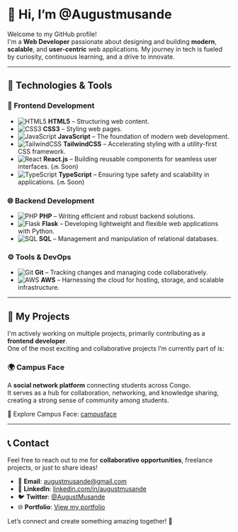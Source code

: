 # 👋 Hi, I’m @Augustmusande  

Welcome to my GitHub profile!  
I'm a **Web Developer** passionate about designing and building **modern**, **scalable**, and **user-centric** web applications. My journey in tech is fueled by curiosity, continuous learning, and a drive to innovate.  

---

## 🔧 Technologies & Tools  

### 🌟 Frontend Development  
- ![HTML5](https://img.shields.io/badge/-HTML5-E34F26?style=flat-square&logo=html5&logoColor=white) **HTML5** – Structuring web content.
- ![CSS3](https://img.shields.io/badge/-CSS3-1572B6?style=flat-square&logo=css3&logoColor=white) **CSS3** – Styling web pages.
- ![JavaScript](https://img.shields.io/badge/-JavaScript-F7DF1E?style=flat-square&logo=javascript&logoColor=black) **JavaScript** – The foundation of modern web development.  
- ![TailwindCSS](https://img.shields.io/badge/-TailwindCSS-38B2AC?style=flat-square&logo=tailwind-css&logoColor=white) **TailwindCSS** – Accelerating styling with a utility-first CSS framework.  
- ![React](https://img.shields.io/badge/-React-61DAFB?style=flat-square&logo=react&logoColor=black) **React.js** – Building reusable components for seamless user interfaces. (🔜 Soon)  
- ![TypeScript](https://img.shields.io/badge/-TypeScript-007ACC?style=flat-square&logo=typescript&logoColor=white) **TypeScript** – Ensuring type safety and scalability in applications. (🔜 Soon)  

### 🌐 Backend Development  
- ![PHP](https://img.shields.io/badge/-PHP-777BB4?style=flat-square&logo=php&logoColor=white) **PHP** – Writing efficient and robust backend solutions.  
- ![Flask](https://img.shields.io/badge/-Flask-000000?style=flat-square&logo=flask&logoColor=white) **Flask** – Developing lightweight and flexible web applications with Python.
- ![SQL](https://img.shields.io/badge/-SQL-4479A1?style=flat-square&logo=sql&logoColor=white) **SQL** – Management and manipulation of relational databases.  

### ⚙️ Tools & DevOps  
- ![Git](https://img.shields.io/badge/-Git-F05032?style=flat-square&logo=git&logoColor=white) **Git** – Tracking changes and managing code collaboratively.  
- ![AWS](https://img.shields.io/badge/-AWS-232F3E?style=flat-square&logo=amazon-aws&logoColor=white) **AWS** – Harnessing the cloud for hosting, storage, and scalable infrastructure.  

---

## 🎨 My Projects  

I'm actively working on multiple projects, primarily contributing as a **frontend developer**.  
One of the most exciting and collaborative projects I’m currently part of is:  

### 🌍 **Campus Face**  
A **social network platform** connecting students across Congo.  
It serves as a hub for collaboration, networking, and knowledge sharing, creating a strong sense of community among students.  

🔗 Explore Campus Face: [campusface](http://www.campusface.net)  

---

## 📞 Contact  

Feel free to reach out to me for **collaborative opportunities**, freelance projects, or just to share ideas!  
- 📧 **Email**: [augustmusande@gmail.com](mailto:augustmusande@gmail.com)  
- 💼 **LinkedIn**: [linkedin.com/in/augustmusande](https://linkedin.com/in/augustmusande)  
- 🐦 **Twitter**: [@AugustMusande](https://twitter.com/AugustMusande)  
- 🌐 **Portfolio**: [View my portfolio](https://augustmusande.github.io/my-portfolio/)
    
Let’s connect and create something amazing together! 🚀